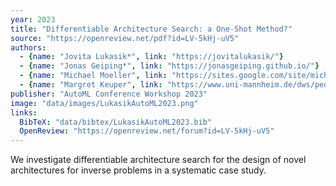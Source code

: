 ```yaml
---
year: 2023
title: "Differentiable Architecture Search: a One-Shot Method?"
source: "https://openreview.net/pdf?id=LV-5kHj-uV5"
authors:
  - {name: "Jovita Lukasik*", link: "https://jovitalukasik/"}
  - {name: "Jonas Geiping*", link: "https://jonasgeiping.github.io/"}
  - {name: "Michael Moeller", link: "https://sites.google.com/site/michaelmoellermath"}
  - {name: "Margret Keuper", link: "https://www.uni-mannheim.de/dws/people/professors/prof-dr-ing-margret-keuper/"}
publisher: "AutoML Conference Workshop 2023"
image: "data/images/LukasikAutoML2023.png"
links:
  BibTeX: "data/bibtex/LukasikAutoML2023.bib"
  OpenReview: "https://openreview.net/forum?id=LV-5kHj-uV5"
---
```

We investigate differentiable architecture search for the design of novel architectures for inverse problems in a systematic case study.
